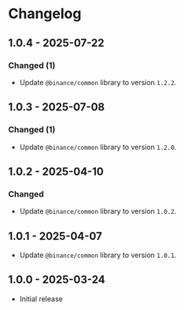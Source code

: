 # Changelog

## 1.0.4 - 2025-07-22

### Changed (1)

- Update `@binance/common` library to version `1.2.2`.

## 1.0.3 - 2025-07-08

### Changed (1)

- Update `@binance/common` library to version `1.2.0`.

## 1.0.2 - 2025-04-10

### Changed

- Update `@binance/common` library to version `1.0.2`.

## 1.0.1 - 2025-04-07

- Update `@binance/common` library to version `1.0.1`.

## 1.0.0 - 2025-03-24

- Initial release
